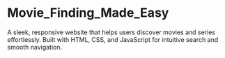 # Movie_Finding_Made_Easy
A sleek, responsive website that helps users discover movies and series effortlessly. Built with HTML, CSS, and JavaScript for intuitive search and smooth navigation.
